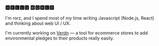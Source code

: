 ### 🅷🅴🅻🅻🅾 🆆🅾🆁🅻🅳
I'm rorz, and I spend most of my time writing Javascript (Node.js, React) and thinking about web UI / UX.

I'm currently working on [Verdn](https://verdn.com) — a tool for ecommerce stores to add environmental pledges to their products really easily.

<!--
**rorz/rorz** is a ✨ _special_ ✨ repository because its `README.md` (this file) appears on your GitHub profile.

Here are some ideas to get you started:

- 🔭 I’m currently working on ...
- 🌱 I’m currently learning ...
- 👯 I’m looking to collaborate on ...
- 🤔 I’m looking for help with ...
- 💬 Ask me about ...
- 📫 How to reach me: ...
- 😄 Pronouns: ...
- ⚡ Fun fact: ...
-->
